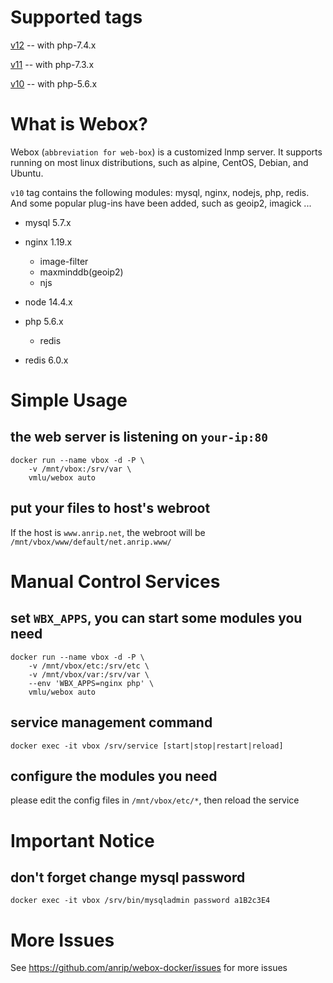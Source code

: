 # Supported tags

[v12](https://github.com/anrip/webox-docker) -- with php-7.4.x

[v11](https://github.com/anrip/webox-docker/tree/v11.x) -- with php-7.3.x

[v10](https://github.com/anrip/webox-docker/tree/v10.x) -- with php-5.6.x

# What is Webox?

Webox (`abbreviation for web-box`) is a customized lnmp server. It supports running on most linux distributions, such as alpine, CentOS, Debian, and Ubuntu.

`v10` tag contains the following modules: mysql, nginx, nodejs, php, redis. And some popular plug-ins have been added, such as geoip2, imagick ...

- mysql 5.7.x

- nginx 1.19.x

  - image-filter
  - maxminddb(geoip2)
  - njs

- node 14.4.x

- php 5.6.x

  - redis

- redis 6.0.x

# Simple Usage

## the web server is listening on `your-ip:80`

```shell
docker run --name vbox -d -P \
    -v /mnt/vbox:/srv/var \
    vmlu/webox auto
```

## put your files to host's webroot

If the host is `www.anrip.net`, the webroot will be `/mnt/vbox/www/default/net.anrip.www/`

# Manual Control Services

## set `WBX_APPS`, you can start some modules you need

```shell
docker run --name vbox -d -P \
    -v /mnt/vbox/etc:/srv/etc \
    -v /mnt/vbox/var:/srv/var \
    --env 'WBX_APPS=nginx php' \
    vmlu/webox auto
```

## service management command

```shell
docker exec -it vbox /srv/service [start|stop|restart|reload]
```

## configure the modules you need

please edit the config files in `/mnt/vbox/etc/*`, then reload the service

# Important Notice

## don't forget change mysql password

```shell
docker exec -it vbox /srv/bin/mysqladmin password a1B2c3E4
```

# More Issues

See https://github.com/anrip/webox-docker/issues for more issues
